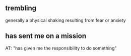## trembling ##

generally a physical shaking resulting from fear or anxiety

## has sent me on a mission ##

AT: "has given me the responsibility to do something"